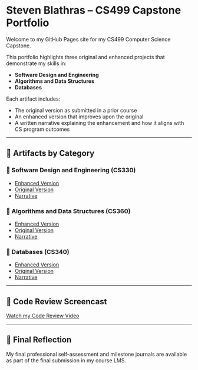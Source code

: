 # Steven Blathras – CS499 Capstone Portfolio

Welcome to my GitHub Pages site for my CS499 Computer Science Capstone.

This portfolio highlights three original and enhanced projects that demonstrate my skills in:

- **Software Design and Engineering**
- **Algorithms and Data Structures**
- **Databases**

Each artifact includes:
- The original version as submitted in a prior course
- An enhanced version that improves upon the original
- A written narrative explaining the enhancement and how it aligns with CS program outcomes

---

## 🔗 Artifacts by Category

### 📁 Software Design and Engineering (CS330)
- [Enhanced Version](Software_Design/CS330_Enhanced.zip)
- [Original Version](Software_Design/CS330_Original.zip)
- [Narrative](Software_Design/SoftwareEngineering_Narrative.docx)

### 📁 Algorithms and Data Structures (CS360)
- [Enhanced Version](Algorithms_Data/CS360_Enhanced.zip)
- [Original Version](Algorithms_Data/CS360_Original.zip)
- [Narrative](Algorithms_Data/Algorithms_Data_Structures_Narrative.docx)

### 📁 Databases (CS340)
- [Enhanced Version](Databases/CS340_Enhanced/)
- [Original Version](Databases/CS340_Original/)
- [Narrative](Databases/Databases_Narrative.docx)

---

## 🎥 Code Review Screencast

[Watch my Code Review Video](https://your-youtube-or-hosted-link.com)

---

## 📄 Final Reflection

My final professional self-assessment and milestone journals are available as part of the final submission in my course LMS.
